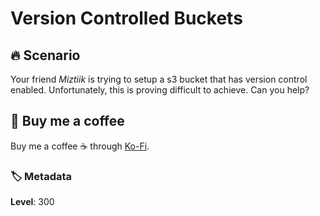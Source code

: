 # Version Controlled Buckets

## 🔥 Scenario

Your friend _Miztiik_ is trying to setup a s3 bucket that has version control enabled. Unfortunately, this is proving difficult to achieve. Can you help?

## 👋 Buy me a coffee

Buy me a coffee ☕ through [Ko-Fi](https://ko-fi.com/miztiik).

### 🏷️ Metadata

**Level**: 300
